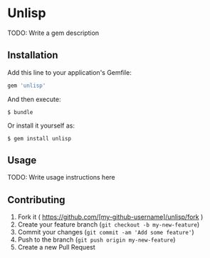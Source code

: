 # Unlisp

TODO: Write a gem description

## Installation

Add this line to your application's Gemfile:

```ruby
gem 'unlisp'
```

And then execute:

    $ bundle

Or install it yourself as:

    $ gem install unlisp

## Usage

TODO: Write usage instructions here

## Contributing

1. Fork it ( https://github.com/[my-github-username]/unlisp/fork )
2. Create your feature branch (`git checkout -b my-new-feature`)
3. Commit your changes (`git commit -am 'Add some feature'`)
4. Push to the branch (`git push origin my-new-feature`)
5. Create a new Pull Request
